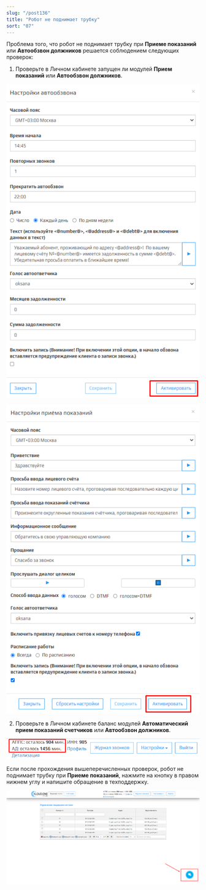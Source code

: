 ```yaml
---
slug: "/post136"
title: "Робот не поднимает трубку"
sort: "07"
---
```


Проблема того, что робот не поднимает трубку при **Приеме показаний** или **Автообзвон должников** решается соблюдением следующих проверок:  
1. Проверьте в Личном кабинете запущен ли модулей **Прием показаний** или **Автообзвон должников**.

![Картинка](./images/bot_dont_pick_up_phone_1.png)

![Картинка](./images/bot_dont_pick_up_phone_2.png)

2. Проверьте в Личном кабинете баланс модулей **Автоматический прием показаний счетчиков** или **Автообзвон должников**.

![Картинка](./images/bot_dont_pick_up_phone_3.png)

Если после прохождения вышеперечисленных проверок, робот не поднимает трубку при **Приеме показаний**, нажмите на кнопку  в правом нижнем углу и напишите обращение в техподдержку.

![Картинка](./images/butt_not_ok.png)